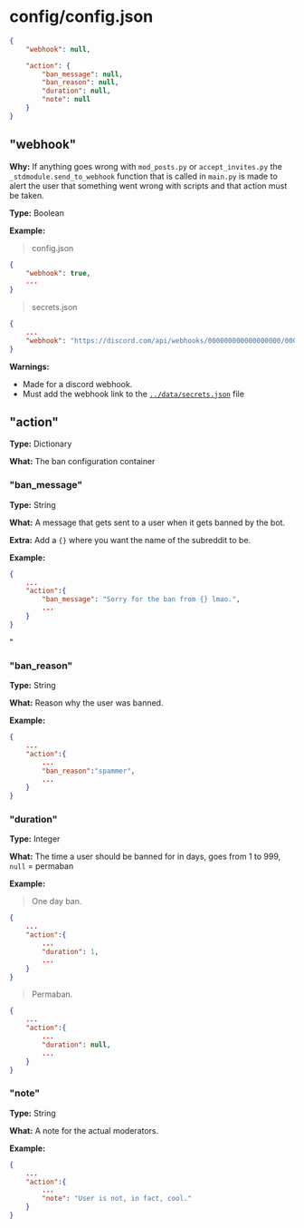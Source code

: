 # config/config.json

```json
{
    "webhook": null,

    "action": {
        "ban_message": null,
        "ban_reason": null,
        "duration": null,
        "note": null
    }
}
```

## "webhook"

**Why:** If anything goes wrong with `mod_posts.py` or `accept_invites.py` the `_stdmodule.send_to_webhook` function that is called in `main.py` is made to alert the user that something went wrong with scripts and that action must be taken.

**Type:** Boolean

**Example:**

> config.json

```json
{
    "webhook": true,
    ...
}
```

> secrets.json

```json
{
    ...
    "webhook": "https://discord.com/api/webhooks/000000000000000000/00000000000000000000000000000000000000000000000000000000000000000000"
}
```

**Warnings:**

-   Made for a discord webhook.
-   Must add the webhook link to the [`../data/secrets.json`](https://github.com/guiloj/HSpamSlayer/blob/main/doc/secrets.md) file

## "action"

**Type:** Dictionary

**What:** The ban configuration container

### "ban_message"

**Type:** String

**What:** A message that gets sent to a user when it gets banned by the bot.

**Extra:** Add a `{}` where you want the name of the subreddit to be.

**Example:**

```json
{
    ...
    "action":{
        "ban_message": "Sorry for the ban from {} lmao.",
        ...
    }
}
```

"

### "ban_reason"

**Type:** String

**What:** Reason why the user was banned.

**Example:**

```json
{
    ...
    "action":{
        ...
        "ban_reason":"spammer",
        ...
    }
}
```

### "duration"

**Type:** Integer

**What:** The time a user should be banned for in days, goes from 1 to 999, `null` = permaban

**Example:**

> One day ban.

```json
{
    ...
    "action":{
        ...
        "duration": 1,
        ...
    }
}
```

> Permaban.

```json
{
    ...
    "action":{
        ...
        "duration": null,
        ...
    }
}
```

### "note"

**Type:** String

**What:** A note for the actual moderators.

**Example:**

```json
{
    ...
    "action":{
        ...
        "note": "User is not, in fact, cool."
    }
}
```
